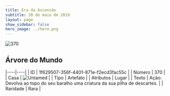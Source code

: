 ```yaml
---
title: Era da Ascensão
subtitle: 30 de maio de 2019
layout: page
show_sidebar: false
hero_image: ../hero.png
---
```


![370](https://cdn.keyforgegame.com/media/card_front/pt/435_370_RQ9Q8393HGR7_pt.png)

## Árvore do Mundo

|----|----|
| ID | 1f629507-356f-4401-871e-f2ecd3fac55c |
| Número | 370 |
| Casa | ![Untamed](https://archonarcana.com/images/thumb/b/bd/Untamed.png/22px-Untamed.png "Indomados") |
| Tipo | Artefato |
| Atributos | Lugar |
| Texto | Ação: Devolva ao topo do seu baralho uma criatura da sua pilha de descartes. |
| Raridade | Rara |
